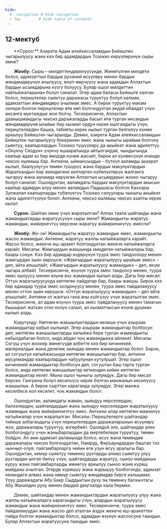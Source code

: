 ```yaml
---
hide:
  #- navigation # Hide navigation
  - toc        # Hide table of contents
---
```


<h2 class="t_center">12-мектуб</h2>
&emsp;&emsp;**Суроо:** Азирети Адам алейхиссаламдын Бейиштен чыгарылуусу жана кээ бир адамдардын Тозокко кирүүлөрүнүн сыры эмне?

&emsp;&emsp;**Жообу:** Сыры – милдеттендирилүүсүндө. Жөнөтүлгөн милдети болсо, адамзаттын бардык руханий өсүүлөрү менен бардык жөндөмдөрүнүн ачылуусу, өнүп-өөрчүүсү жана адамдын Аллахтын бардык ысымдарына күзгү болуусу. Булар ошол милдеттин найтыйжаларынан болуп саналат.  Эгер адам баласы Бейиште калган болсо, периштелер сыяктуу даражасы туруктуу болуп калмак, адамзаттын жөндөмдөрү ачылмак эмес. А бирок туруктуу макам ээлери болгон периштелер өтө көп болгондуктан андай ибаадат үчүн инсанга муктаждык жок болчу. Тескерисинче, Аллахтын даанышмандыгы чексиз даражаларды басып өтө турган инсандын жөндөмдөрүнө ылайык бир кызмат ордун керек кылгандыгы үчүн, периштелерден башка, табияты керек кылып турган белгилүү күнөө аркылуу Бейиштен чыгарылды. Демек, азирети Адам алейхиссаламдын Бейиштен чыгарылуусу бекеринен эмес жана чыныгы ырайым болгону сыяктуу, каапырлардын Тозокко түшүүлөрү да акыйкат жана адилеттүү. «Онунчу Сөздүн» үчүнчү ишааратында айтылгандай, чындыгында каапыр адам аз бир өмүрдө күнөө жасайт, бирок ал күнөөсүнүн ичинде чексиз кылмыш бар. Анткени, ыймансыздык – бүткүл ааламды акаарат кылып, баалуулугун төмөн түшүрүү жана бардык макулуктардын Жараткандын бир экендигине келтирген күбөлүктөрүн жалганга чыгаруу жана ааламда көрүнгөн Аллахтын ысымдарын жокко чыгаруу болуп саналат. Ошондуктан, ааламдагы бардык макулуктардын акысын каапыр адамдан алуу менен ааламдын Падышасы болгон Каххары Зулжалал каапырларды түбөлүктүү Тозокко салуулары чыныгы акыйкат жана адилеттүүлүк болот. Анткени, чексиз кылмыш чексиз азапты керек кылат.

&emsp;&emsp;**Суроо:** Шайтан эмне үчүн жаратылган? Аллах таала шайтанды жана жамандыктарды жаратуусунун сыры эмне? Жамандыкты жаратуу жамандык, жийиркечтүү нерсени жаратуу жийиркеничтүү эмеспи?

&emsp;&emsp;**Жообу:** Жо-ок! Жамандыкты жаратуу жамандык эмес, жамандыкты жасоо жамандык. Анткени, жаратуу жалпы натыйжаларга карайт. Жасоо болсо, жекече иш-аракет болгондуктан жекече натыйжаларга карайт. Мисалы: Жамгырдын жаашында миңдеген натыйжалары бар, баары сонун. Кээ бир адамдар өздөрүнүн туура эмес тандоолору менен жамгырдан зыян көрүшсө: «Жамгырдын жаратылуусу ырайым эмес» – деп, айта алышпайт, «Жамгырдын жаратылуусу жамандык» – деп, өкүм чыгара албайт. Тескерисинче, өзүнүн туура эмес тандоосу менен, туура эмес кылуусу менен өзүнө өзү жамандык кылып алды. Дагы бир мисал: Оттун жаратылуусунда көптөгөн пайдалар бар, баары жакшы. Бирок кээ бир адамдар туура эмес колдонуусу менен, туура эмес пайдалануусу менен оттон зыян көрүшсө: «Оттун жаратылуусу жамандык» – деп айта алышпайт. Анткени от жалгыз гана аны күйгүзүү үчүн жаратылган эмес. Тескерисинче, ал адам өзүнүн туура эмес пайдалануусу менен тамагын бышырып жаткан отко колун салып, ал кызматчысын өзүнө душман кылып алды.

&emsp;&emsp;Корутунду: Көптөгөн жакшылыктардын келиши үчүн азыраак жамандыктар кабыл кылынат. Эгер азыраак жамандыктар болбосун деп, көптөгөн жакшылыктарды натыйжа бере турган жамандыкты кабылдабаган болсо, анда абдан чоң жамандыкка айланат. Мисалы: Согуш үчүн жоокер жөнөтүүдө албетте кээ бир кичинекей, материалдык жана денелик зыяндар менен жамандыктар болот. Бирок, ал согуштун натыйжасында көптөгөн жакшылыктар бар, анткени мусулмандар каапырлардын чабуулунан кутулушат. Эгер ошол кичинекей жамандыктар болбосун деп, согуштан баш тарта турган болсо, анда көптөгөн жакшылыктар кеткенден кийин көптөгөн жамандыктар келет. Мына ошол чыныгы зулумдук. Дагы бир мисал берсек: Гангрена болуп кесилүүсү керек болгон манжанын кесилүүсү жакшылык. А бирок сырттан караганда зулумдук. Эгер манжа кесилбесе кол кесилет, чоң жамандык болот.

&emsp;&emsp;Ошондуктан, ааламдагы жаман, зыяндуу нерселердин, балээлердин, шайтандардын жана зыяндуу нерселердин жаратылуусу жамандык жана жийиркеничтүү эмес. Анткени алар көптөгөн маанилүү натыйжалар үчүн жаратылган. Мисалы: Периштелерге шайтандар тийише албагандыгы үчүн периштелердин даражаларынын өсүүлөрү жок, даражалары туруктуу, өзгөрбөйт. Ошондой эле, шайтандар алек болбогондугу үчүн жаныбарлардын да мертебелери туруктуу, төмөн бойдон. Ал эми адамзат ааламында болсо, өсүү жана төмөндөө даражалары чексиз болгондуктан, Намруд, Фиръаундардан баштап тээ чынчыл-олуя, пайгамбарларга чейин өтө узун өсүү аралыгы бар. Ошондуктан, көмүр сыяктуу төмөнкү рухтарды алмаз сыяктуу улуу рухтардан ылгап бөлүү үчүн, шайтандарды жаратуу, сыноо майданын куруу жана пайгамбарларды жөнөтүү аркылуу сыноо жана күрөш майданы ачылган. Эгерде күрөшүү жана жарышуу болбогондо, адамзат кениндеги алмаз жана көмүр сыяктуу жөндөмдөр бирге калышмак. Улуу даражадагы Абу Бакр Сыддыктын руху эң төмөнкү баскычтагы Абу Жахилдин руху менен бирдей деңгээлде кала бермек.

&emsp;&emsp;Демек, шайтандар менен жамандыктардын жаратылуусу улуу жана жалпы натыйжаларга карагандыгы үчүн, алардын жаратылуусу жамандык жана жийиркеничтүү эмес. Тескерисинче, туура эмес пайдалануудан жана жасоо деп аталган өздүк жекече иш-аракеттен пайда болгон жамандыктар болсо, адамдын өзүнүн жасоосуна таандык. Булар Аллахтын жаратуусуна таандык эмес.  